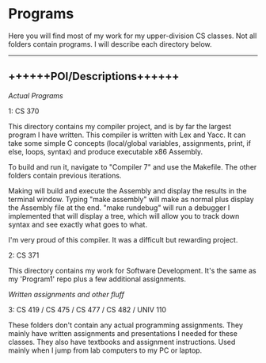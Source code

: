 # Programs

Here you will find most of my work for my upper-division CS classes. Not all folders contain programs.
I will describe each directory below.

----------------------------
++++++POI/Descriptions++++++
----------------------------

*Actual Programs*

1: CS 370

   This directory contains my compiler project, and is by far the largest program I have written. This compiler
   is written with Lex and Yacc. It can take some simple C concepts (local/global variables, assignments, print, if else,
   loops, syntax) and produce executable x86 Assembly. 
   
   To build and run it, navigate to "Compiler 7" and use the Makefile. The other folders contain previous iterations.
   
   Making will build and execute the Assembly and display the results in the terminal window. Typing "make assembly" will make
   as normal plus display the Assembly file at the end. "make rundebug" will run a debugger I implemented that will display
   a tree, which will allow you to track down syntax and see exactly what goes to what.
   
   I'm very proud of this compiler. It was a difficult but rewarding project.
   
2: CS 371

   This directory contains my work for Software Development. It's the same as my 'Program1' repo plus a few additional assignments.

*Written assignments and other fluff*

3: CS 419 / CS 475 / CS 477 / CS 482 / UNIV 110

   These folders don't contain any actual programming assignments. They mainly have written assignments and presentations I needed
   for these classes. They also have textbooks and assignment instructions. Used mainly when I jump from lab computers to my PC
   or laptop.
